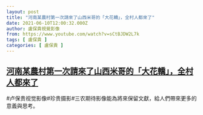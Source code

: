 ```yaml
---
layout: post
title: "河南某農村第一次請來了山西米哥的「大花轎」，全村人都來了"
date: 2021-06-10T12:00:32.000Z
author: 盧保貴視覺影像
from: https://www.youtube.com/watch?v=sCtBJDW2L7k
tags: [ 盧保貴 ]
categories: [ 盧保貴 ]
---
```

<!--1623326432000-->
[河南某農村第一次請來了山西米哥的「大花轎」，全村人都來了](https://www.youtube.com/watch?v=sCtBJDW2L7k)
------

<div>
#卢保贵视觉影像#珍贵摄影#三农期待影像能為將來保留文獻，給人們帶來更多的意義與思考。
</div>
